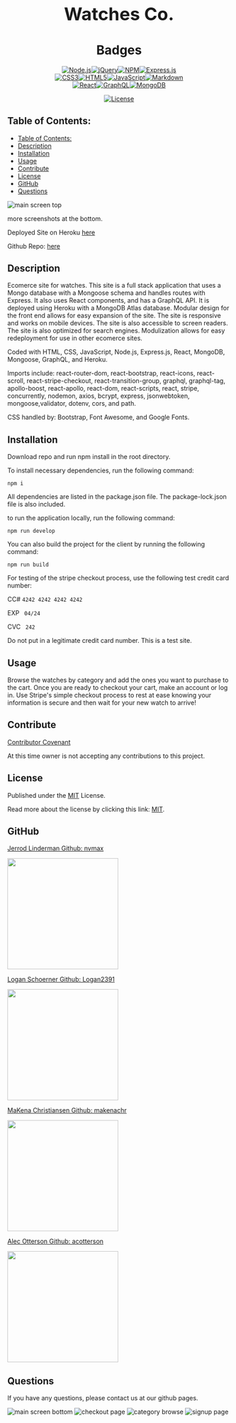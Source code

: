   <h1 align="center" style="font-size:40px">
  
   Watches Co.</h1>
  <div align="center">

  </div>
  
  
  <h1 align="center">Badges</h1>
  <div align="center">
  <div align="center" style="display:block; width:300px; >
 
  
  ![mean stack logos](./images/mean-stack-1024x285.png)
  [![Node.js](https://img.shields.io/badge/Node.js-green.svg)](https://badges.greenkeeper.io/Node.js)[![jQuery](https://img.shields.io/badge/jQuery-red.svg)](https://badges.greenkeeper.io/jQuery)[![NPM](https://img.shields.io/badge/NPM-green.svg)](https://badges.greenkeeper.io/NPM)[![Express.js](https://img.shields.io/badge/Express.js-blue.svg)](https://badges.greenkeeper.io/Express.js)[![CSS3](https://img.shields.io/badge/CSS3-orange.svg)](https://badges.greenkeeper.io/CSS3)[![HTML5](https://img.shields.io/badge/HTML5-orange.svg)](https://badges.greenkeeper.io/HTML5)[![JavaScript](https://img.shields.io/badge/JavaScript-blue.svg)](https://badges.greenkeeper.io/JavaScript)[![Markdown](https://img.shields.io/badge/Markdown-green.svg)](https://badges.greenkeeper.io/Markdown)[![React](https://img.shields.io/badge/React-yellow.svg)](https://badges.greenkeeper.io/React)[![GraphQL](https://img.shields.io/badge/GraphQL-green.svg)](https://badges.greenkeeper.io/GraphQL)[![MongoDB](https://img.shields.io/badge/MongoDB-blue.svg)](https://badges.greenkeeper.io/MongoDB)

[![License](https://img.shields.io/badge/License-MIT-blue.svg)](https://opensource.org/licenses/MIT)

  </div>
  </div>

## Table of Contents:

- [Table of Contents:](#table-of-contents)
- [Description](#description)
- [Installation](#installation)
- [Usage](#usage)
- [Contribute](#contribute)
- [License](#license)
- [GitHub](#github)
- [Questions](#questions)

![main screen top](./images/screenshot1.png)

more screenshots at the bottom.

Deployed Site on Heroku [here](https://joblesswatches.herokuapp.com/)

Github Repo: [here](https://github.com/nvmax/Joblesswannabies-project3)

## Description

Ecomerce site for watches. This site is a full stack application that uses a Mongo database with a Mongoose schema and handles routes with Express. It also uses React components, and has a GraphQL API. It is deployed using Heroku with a MongoDB Atlas database. Modular design for the front end allows for easy expansion of the site. The site is responsive and works on mobile devices. The site is also accessible to screen readers. The site is also optimized for search engines. Modulization allows for easy redeployment for use in other ecomerce sites.

Coded with HTML, CSS, JavaScript, Node.js, Express.js, React, MongoDB, Mongoose, GraphQL, and Heroku.

Imports include: react-router-dom, react-bootstrap, react-icons, react-scroll, react-stripe-checkout, react-transition-group, graphql, graphql-tag, apollo-boost, react-apollo, react-dom, react-scripts, react, stripe, concurrently, nodemon, axios, bcrypt, express, jsonwebtoken, mongoose,validator, dotenv, cors, and path.

CSS handled by: Bootstrap, Font Awesome, and Google Fonts.

## Installation

Download repo and run npm install in the root directory.

To install necessary dependencies, run the following command:

`npm i`

All dependencies are listed in the package.json file. The package-lock.json file is also included.

to run the application locally, run the following command:

`npm run develop`

You can also build the project for the client by running the following command:

`npm run build`

For testing of the stripe checkout process, use the following test credit card number:

CC# `4242 4242 4242 4242`

EXP ` 04/24`

CVC ` 242`

Do not put in a legitimate credit card number. This is a test site.

## Usage

Browse the watches by category and add the ones you want to purchase to the cart. Once you are ready to checkout your cart, make an account or log in. Use Stripe's simple checkout process to rest at ease knowing your information is secure and then wait for your new watch to arrive!

## Contribute

[Contributor Covenant](https://www.contributor-covenant.org/)

At this time owner is not accepting any contributions to this project.

## License

Published under the [MIT](license.txt) License.

Read more about the license by clicking this link: [MIT](https://opensource.org/licenses/MIT).

## GitHub

[Jerrod Linderman Github: nvmax](https://github.com/nvmax)

<img src="https://avatars.githubusercontent.com/u/38678607?v=4" width="250" height="250">

[Logan Schoerner Github: Logan2391](https://github.com/Logan2391)

<img src="https://avatars.githubusercontent.com/u/105514957?v=4" width="250" height="250">

[MaKena Christiansen Github: makenachr](https://github.com/makenachr)

<img src="https://avatars.githubusercontent.com/u/105410135?v=4" width="250" height="250">

[Alec Otterson Github: acotterson](https://github.com/acotterson)

<img src="https://avatars.githubusercontent.com/u/35825121?v=4" width="250" height="250">

## Questions

If you have any questions, please contact us at our github pages.

![main screen bottom](./images/screenshot2.png)
![checkout page](./images/screenshot3.png)
![category browse](./images/screenshot4.png)
![signup page](./images/screenshot5.png)
